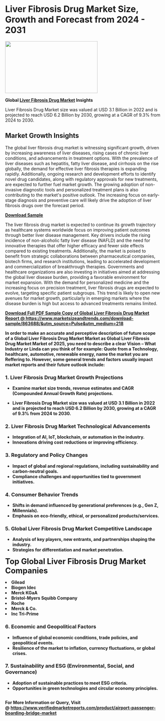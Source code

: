 <H1>Liver Fibrosis Drug Market Size, Growth and Forecast from 2024 - 2031</H1><img class="aligncenter size-medium wp-image-584254" src="https://thirdeyenews.in/wp-content/uploads/2024/09/Global-Market-Research-300x168.jpeg" alt="" width="300" height="168" /><p><strong>Global&nbsp;<a href="https://www.marketsizeandtrends.com/download-sample/863688/&amp;utm_source=Pulse&amp;utm_medium=218">Liver Fibrosis Drug Market</a> Insights</strong></p><p>Liver Fibrosis Drug Market size was valued at USD 3.1 Billion in 2022 and is projected to reach USD 6.2 Billion by 2030, growing at a CAGR of 9.3% from 2024 to 2030.</p><p><h2>Market Growth Insights</h2> <p>The global liver fibrosis drug market is witnessing significant growth, driven by increasing awareness of liver diseases, rising cases of chronic liver conditions, and advancements in treatment options. With the prevalence of liver diseases such as hepatitis, fatty liver disease, and cirrhosis on the rise globally, the demand for effective liver fibrosis therapies is expanding rapidly. Additionally, ongoing research and development efforts to identify novel drug candidates, along with regulatory approvals for new treatments, are expected to further fuel market growth. The growing adoption of non-invasive diagnostic tools and personalized treatment plans is also contributing to the market's positive outlook. The increasing focus on early-stage diagnosis and preventive care will likely drive the adoption of liver fibrosis drugs over the forecast period.</p> <p><strong><a href="#">Download Sample</a></strong></p> <p>The liver fibrosis drug market is expected to continue its growth trajectory as healthcare systems worldwide focus on improving patient outcomes through better liver disease management. Key drivers include the rising incidence of non-alcoholic fatty liver disease (NAFLD) and the need for innovative therapies that offer higher efficacy and fewer side effects compared to existing treatments. Additionally, the market is poised to benefit from strategic collaborations between pharmaceutical companies, biotech firms, and research institutions, leading to accelerated development and commercialization of breakthrough therapies. Governments and healthcare organizations are also investing in initiatives aimed at addressing the global liver disease burden, providing a favorable environment for market expansion. With the demand for personalized medicine and the increasing focus on precision treatment, liver fibrosis drugs are expected to evolve, targeting specific patient subgroups. This trend is likely to open new avenues for market growth, particularly in emerging markets where the disease burden is high but access to advanced treatments remains limited.</p> <p><strong><a href="#"></p><p><span class=""><strong>Download Full PDF Sample Copy of Global Liver Fibrosis Drug Market Report</strong> @ <a href="https://www.marketsizeandtrends.com/download-sample/863688/&amp;utm_source=Pulse&amp;utm_medium=218" target="_blank">https://www.marketsizeandtrends.com/download-sample/863688/&amp;utm_source=Pulse&amp;utm_medium=218</a></span></p><p>In order to make an accurate and perceptive description of future scope of a Global&nbsp;Liver Fibrosis Drug Market Market as Global&nbsp;Liver Fibrosis Drug Market Market of 2025, you need to describe a clear Vision &ndash; What Industry or Linda can you think of for example: Quote from a Technology, healthcare, automotive, renewable energy, name the market you are Reffering to. However, some general trends and factors usually impact market reports and their future outlook include:</p><h3>1.&nbsp;<strong>Liver Fibrosis Drug Market Growth Projections</strong></h3><ul><li>Examine market size trends, revenue estimates and CAGR (Compounded Annual Growth Rate) projections.</li><li><p>Liver Fibrosis Drug Market size was valued at USD 3.1 Billion in 2022 and is projected to reach USD 6.2 Billion by 2030, growing at a CAGR of 9.3% from 2024 to 2030.</p></li></ul><h3>2.&nbsp;<strong>Liver Fibrosis Drug Market Technological Advancements</strong></h3><ul><li>Integration of AI, IoT, blockchain, or automation in the industry.</li><li>Innovations driving cost reductions or improving efficiency.</li></ul><h3>3.&nbsp;<strong>Regulatory and Policy Changes</strong></h3><ul><li>Impact of global and regional regulations, including sustainability and carbon-neutral goals.</li><li>Compliance challenges and opportunities tied to government initiatives.</li></ul><h3>4.&nbsp;<strong>Consumer Behavior Trends</strong></h3><ul><li>Shifts in demand influenced by generational preferences (e.g., Gen Z, Millennials).</li><li>Emphasis on eco-friendly, ethical, or personalized products/services.</li></ul><h3>5.&nbsp;<strong>Global Liver Fibrosis Drug Market Competitive Landscape</strong></h3><ul><li>Analysis of key players, new entrants, and partnerships shaping the industry.</li><li>Strategies for differentiation and market penetration.</li></ul><p data-pm-slice="1 1 []"><span style="color: inherit; font-family: inherit; font-size: 25px;">Top Global Liver Fibrosis Drug Market Companies</span></p><div class="" data-test-id=""><p><li>Gilead</li><li> Biogen Idec</li><li> Merck KGaA</li><li> Bristol-Myers Squibb Company</li><li> Roche</li><li> Merck & Co.</li><li> Inc Tri-Prime</li></p></div><h3>6.&nbsp;<strong>Economic and Geopolitical Factors</strong></h3><ul><li>Influence of global economic conditions, trade policies, and geopolitical events.</li><li>Resilience of the market to inflation, currency fluctuations, or global crises.</li></ul><h3>7.&nbsp;<strong>Sustainability and ESG (Environmental, Social, and Governance)</strong></h3><ul><li>Adoption of sustainable practices to meet ESG criteria.</li><li>Opportunities in green technologies and circular economy principles.</li></ul><h2><strong style="font-size: 14px;">For More Information or Query, Visit @&nbsp;</strong><a style="background-color: #ffffff; font-size: 14px;" href="https://www.marketsizeandtrends.com/report/liver-fibrosis-drug-market/" target="_blank">https://www.verifiedmarketreports.com/product/airport-passenger-boarding-bridge-market</a></h2>
